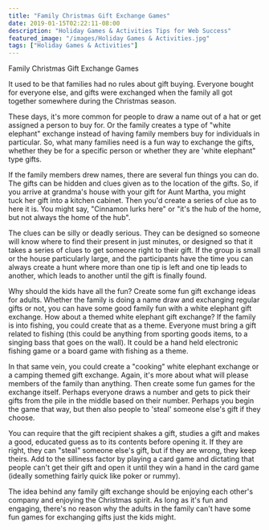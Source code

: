 ```yaml
---
title: "Family Christmas Gift Exchange Games"
date: 2019-01-15T02:22:11-08:00
description: "Holiday Games & Activities Tips for Web Success"
featured_image: "/images/Holiday Games & Activities.jpg"
tags: ["Holiday Games & Activities"]
---
```


Family Christmas Gift Exchange Games

It used to be that families had no rules about gift buying. Everyone bought for everyone else, and gifts were exchanged when the family all got together somewhere during the Christmas season.

These days, it's more common for people to draw a name out of a hat or get assigned a person to buy for. Or the family creates a type of "white elephant" exchange instead of having family members buy for individuals in particular. So, what many families need is a fun way to exchange the gifts, whether they be for a specific person or whether they are 'white elephant" type gifts.

If the family members drew names, there are several fun things you can do. The gifts can be hidden and clues given as to the location of the gifts. So, if you arrive at grandma's house with your gift for Aunt Martha, you might tuck her gift into a kitchen cabinet. Then you'd create a series of clue as to here it is. You might say, "Cinnamon lurks here" or "it's the hub of the home, but not always the home of the hub".

The clues can be silly or deadly serious. They can be designed so someone will know where to find their present in just minutes, or designed so that it takes a series of clues to get someone right to their gift. If the group is small or the house particularly large, and the participants have the time you can always create a hunt where more than one tip is left and one tip leads to another, which leads to another until the gift is finally found. 

Why should the kids have all the fun? Create some fun gift exchange ideas for adults. Whether the family is doing a name draw and exchanging regular gifts or not, you can have some good family fun with a white elephant gift exchange. How about a themed white elephant gift exchange? If the family is into fishing, you could create that as a theme. Everyone must bring a gift related to fishing (this could be anything from sporting goods items, to a singing bass that goes on the wall). It could be a hand held electronic fishing game or a board game with fishing as a theme.

In that same vein, you could create a "cooking" white elephant exchange or a camping themed gift exchange. Again, it's more about what will please members of the family than anything. Then create some fun games for the exchange itself. Perhaps everyone draws a number and gets to pick their gifts from the pile in the middle based on their number. Perhaps you begin the game that way, but then also people to 'steal' someone else's gift if they choose. 

You can require that the gift recipient shakes a gift, studies a gift and makes a good, educated guess as to its contents before opening it. If they are right, they can "steal" someone else's gift, but if they are wrong, they keep theirs. Add to the silliness factor by playing a card game and dictating that people can't get their gift and open it until they win a hand in the card game (ideally something fairly quick like poker or rummy).

The idea behind any family gift exchange should be enjoying each other's company and enjoying the Christmas spirit. As long as it's fun and engaging, there's no reason why the adults in the family can't have some fun games for exchanging gifts just the kids might.



